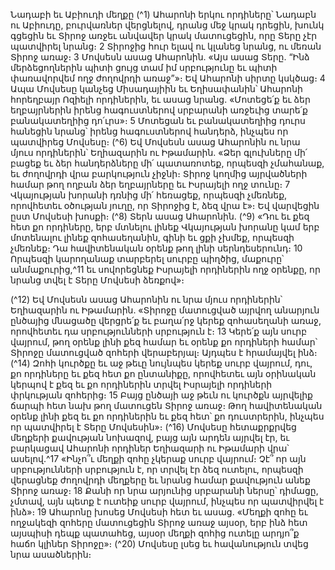
Նադաբի եւ Աբիուդի մեղքը
(^1) Ահարոնի երկու որդիները՝ Նադաբն ու Աբիուդը, բուրվառներ վերցնելով, դրանց մեջ կրակ դրեցին, խունկ գցեցին
եւ Տիրոջ առջեւ անվավեր կրակ մատուցեցին, որը Տերը չէր պատվիրել նրանց։ 2 Տիրոջից հուր ելավ ու կլանեց նրանց, ու
մեռան Տիրոջ առաջ։ 3 Մովսեսն ասաց Ահարոնին. «Այս ասաց Տերը. “Ինձ մերձեցողներին պիտի ցույց տամ իմ
սրբությունը եւ պիտի փառավորվեմ ողջ ժողովրդի առաջ”»։ Եվ Ահարոնի սիրտը կսկծաց։ 4 Ապա Մովսեսը կանչեց
Միսադայիին եւ Եղիսափանին՝ Ահարոնի հորեղբայր Ոզիելի որդիներին, եւ ասաց նրանց. «Մոտեցե՛ք եւ ձեր եղբայրներին
իրենց հագուստներով սրբարանի առջեւից տարե՛ք բանակատեղիից դո՛ւրս»։ 5 Մոտեցան եւ բանակատեղիից դուրս
հանեցին նրանց՝ իրենց հագուստներով հանդերձ, ինչպես որ պատվիրեց Մովսեսը։
(^6) Եվ Մովսեսն ասաց Ահարոնին ու նրա մյուս որդիներին՝ Եղիազարին ու Իթամարին. «Ձեր գլուխները մի՛ բացեք եւ
ձեր հանդերձները մի՛ պատառոտեք, որպեսզի չմահանաք, եւ ժողովրդի վրա բարկություն չիջնի։ Տիրոջ կողմից
այրվածների համար թող ողբան ձեր եղբայրները եւ Իսրայելի ողջ տունը։ 7 Վկայության խորանի դռնից մի՛ հեռացեք,
որպեսզի չմեռնեք, որովհետեւ օծության յուղը, որ Տիրոջից է, ձեզ վրա է»։ Եվ վարվեցին ըստ Մովսեսի խոսքի։
(^8) Տերն ասաց Ահարոնին. (^9) «Դու եւ քեզ հետ քո որդիները, երբ մտնելու լինեք Վկայության խորանը կամ երբ
մոտենալու լինեք զոհասեղանին, գինի եւ ցքի չխմեք, որպեսզի չմեռնեք։ Դա հավիտենական օրենք թող լինի
սերնդեսերունդ։ 10 Որպեսզի կարողանաք տարբերել սուրբը պիղծից, մաքուրը՝ անմաքուրից,^11 եւ սովորեցնեք Իսրայելի
որդիներին ողջ օրենքը, որ նրանց տվել է Տերը Մովսեսի ձեռքով»։


(^12) Եվ Մովսեսն ասաց Ահարոնին ու նրա մյուս որդիներին՝ Եղիազարին ու Իթամարին. «Տիրոջը մատուցված այրվող
անարյուն ընծայից մնացածը վերցրե՛ք եւ բաղա՛րջ կերեք զոհասեղանի առաջ, որովհետեւ դա սրբությունների սրբություն
է։ 13 Կերե՛ք այն սուրբ վայրում, թող օրենք լինի քեզ համար եւ օրենք քո որդիների համար՝ Տիրոջը մատուցված զոհերի
վերաբերյալ։ Այդպես է հրամայվել ինձ։
(^14) Զոհի կուրծքը եւ աջ թեւը նույնպես կերեք սուրբ վայրում, դու, քո որդիները եւ քեզ հետ քո ընտանիքը, որովհետեւ
այն օրինական կերպով է քեզ եւ քո որդիներին տրվել Իսրայելի որդիների փրկության զոհերից։ 15 Բայց ընծայի աջ թեւն
ու կուրծքն այրվելիք ճարպի հետ նախ թող մատուցեն Տիրոջ առաջ։ Թող հավիտենական օրենք լինի քեզ եւ քո
որդիներին եւ քեզ հետ՝ քո դուստրերին, ինչպես որ պատվիրել է Տերը Մովսեսին»։
(^16) Մովսեսը հետաքրքրվեց մեղքերի քավության նոխազով, բայց այն արդեն այրվել էր, եւ բարկացավ Ահարոնի
որդիներ Եղիազարի ու Իթամարի վրա՝ ասելով.^17 «Ինչո՞ւ մեղքի զոհը չկերաք սուրբ վայրում։ Չէ՞ որ այն սրբությունների
սրբություն է, որ տրվել էր ձեզ ուտելու, որպեսզի վերացնեք ժողովրդի մեղքերը եւ նրանց համար քավություն անեք Տիրոջ
առաջ։ 18 Քանի որ նրա արյունից սրբարանի ներսը՝ դիմացը, չմտավ, այն պետք է ուտեիք սուրբ վայրում, ինչպես որ
պատվիրվել է ինձ»։ 19 Ահարոնը խոսեց Մովսեսի հետ եւ ասաց. «Մեղքի զոհը եւ ողջակեզի զոհերը մատուցեցին Տիրոջ
առաջ այսօր, երբ ինձ հետ այսպիսի դեպք պատահեց, այսօր մեղքի զոհից ուտելը արդյո՞ք հաճո կլիներ Տիրոջը»։
(^20) Մովսեսը լսեց եւ հավանություն տվեց նրա ասածներին։
